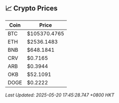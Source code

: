 ## 📈 Crypto Prices

| Coin | Price |
| ---- | ----- |
| BTC | $105370.4765 |
| ETH | $2536.1483 |
| BNB | $648.1841 |
| CRV | $0.7165 |
| ARB | $0.3944 |
| OKB | $52.1091 |
| DOGE | $0.2222 |

_Last Updated: 2025-05-20 17:45:28.747 +0800 HKT_